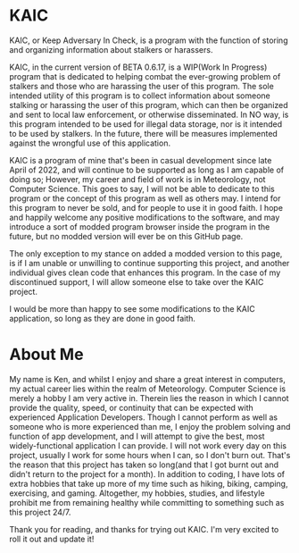 # KAIC
KAIC, or Keep Adversary In Check, is a program with the function of storing and organizing information about stalkers or harassers. 

KAIC, in the current version of BETA 0.6.17, is a WIP(Work In Progress) program that is dedicated to helping combat the ever-growing problem of stalkers and those who are harassing the user of this program. The sole intended utility of this program is to collect information about someone stalking or harassing the user of this program, which can then be organized and sent to local law enforcement, or otherwise disseminated. In NO way, is this program intended to be used for illegal data storage, nor is it intended to be used by stalkers. In the future, there will be measures implemented against the wrongful use of this application. 

KAIC is a program of mine that's been in casual development since late April of 2022, and will continue to be supported as long as I am capable of doing so; However, my career and field of work is in Meteorology, not Computer Science. This goes to say, I will not be able to dedicate to this program or the concept of this program as well as others may. I intend for this program to never be sold, and for people to use it in good faith. I hope and happily welcome any positive modifications to the software, and may introduce a sort of modded program browser inside the program in the future, but no modded version will ever be on this GitHub page. 

The only exception to my stance on added a modded version to this page, is if I am unable or unwilling to continue supporting this project, and another individual gives clean code that enhances this program. In the case of my discontinued support, I will allow someone else to take over the KAIC project. 

I would be more than happy to see some modifications to the KAIC application, so long as they are done in good faith. 


# About Me
My name is Ken, and whilst I enjoy and share a great interest in computers, my actual career lies within the realm of Meteorology. Computer Science is merely a hobby I am very active in. Therein lies the reason in which I cannot provide the quality, speed, or continuity that can be expected with experienced Application Developers. Though I cannot perform as well as someone who is more experienced than me, I enjoy the problem solving and function of app development, and I will attempt to give the best, most widely-functional application I can provide. I will not work every day on this project, usually I work for some hours when I can, so I don't burn out. That's the reason that this project has taken so long(and that I got burnt out and didn't return to the project for a month). In addition to coding, I have lots of extra hobbies that take up more of my time such as hiking, biking, camping, exercising, and gaming. Altogether, my hobbies, studies, and lifestyle prohibit me from remaining healthy while committing to something such as this project 24/7. 



Thank you for reading, and thanks for trying out KAIC. I'm very excited to roll it out and update it!
